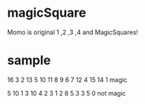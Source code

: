 # magicSquare
Momo is original
1 ,2 ,3 ,4 and MagicSquares!

# sample

16 3 2 13
5 10 11 8
9 6 7 12
4 15 14 1
magic

5 10 1 3
10 4 2 3
1 2 8 5
3 3 5 0
not magic
